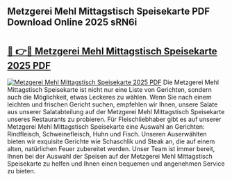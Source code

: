 ## Metzgerei Mehl Mittagstisch Speisekarte PDF Download Online 2025 sRN6i

# <h2><a href="http://gc73mo.nevu.top/?p=Metzgerei+Mehl+Mittagstisch+Speisekarte">🔗 👉🔴 Metzgerei Mehl Mittagstisch Speisekarte 2025 PDF</a></h2>

[![Metzgerei Mehl Mittagstisch Speisekarte 2025 PDF](https://i.imgur.com/dBaPXMq.png)](http://gc73mo.nevu.top/?p=Metzgerei+Mehl+Mittagstisch+Speisekarte)
Die Metzgerei Mehl Mittagstisch Speisekarte ist nicht nur eine Liste von Gerichten, sondern auch die Möglichkeit, etwas Leckeres zu wählen. Wenn Sie nach einem leichten und frischen Gericht suchen, empfehlen wir Ihnen, unsere Salate aus unserer Salatabteilung auf der Metzgerei Mehl Mittagstisch Speisekarte unseres Restaurants zu probieren. Für Fleischliebhaber gibt es auf unserer Metzgerei Mehl Mittagstisch Speisekarte eine Auswahl an Gerichten: Rindfleisch, Schweinefleisch, Huhn und Fisch. Unseren Auserwählten bieten wir exquisite Gerichte wie Schaschlik und Steak an, die auf einem alten, natürlichen Feuer zubereitet werden. Unser Team ist immer bereit, Ihnen bei der Auswahl der Speisen auf der Metzgerei Mehl Mittagstisch Speisekarte zu helfen und Ihnen einen bequemen und angenehmen Service zu bieten.
